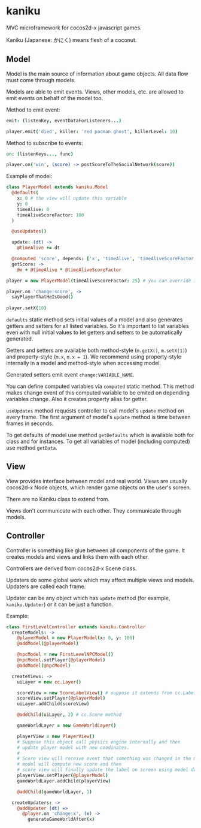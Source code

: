 # kaniku
MVC microframework for cocos2d-x javascript games.

Kaniku (Japanese: かにく) means flesh of a coconut.

## Model
Model is the main source of information about game objects. All data flow must come through models.

Models are able to emit events. Views, other models, etc. are allowed to emit events on behalf of the model too.

Method to emit event:
```coffeescript
emit: (listenKey, eventDataForListeners...)
```
```coffeescript
player.emit('died', killer: 'red pacman ghost', killerLevel: 10)
```

Method to subscribe to events:
```coffeescript
on: (listenKeys..., func)
```
```coffeescript
player.on('win', (score) -> postScoreToTheSocialNetwork(score))
```

Example of model:
```coffeescript
class PlayerModel extends kaniku.Model
  @defaults(
    x: 0 # the view will update this variable
    y: 0
    timeAlive: 0
    timeAliveScoreFactor: 100
  )

  @useUpdates()

  update: (dt) ->
    @timeAlive += dt

  @computed 'score', depends: ['x', 'timeAlive', 'timeAliveScoreFactor']
  getScore: ->
    @x + @timeAlive * @timeAliveScoreFactor
```
```coffeescript
player = new PlayerModel(timeAliveScoreFactor: 25) # you can override initial values

player.on 'change:score', ->
  sayPlayerThatHeIsGood()
  
player.setX(10)
```

`defaults` static method sets initial values of a model and also generates getters and setters for all listed variables. So it's important to list variables even with null initial values to let getters and setters to be automatically generated.

Getters and setters are available both method-style (`m.getX()`, `m.setX(1)`) and property-style (`m.x`, `m.x = 1`). We recommend using property-style internally in a model and method-style when accessing model.

Generated setters emit event `change:VARIABLE_NAME`.

You can define computed variables via `computed` static method. This method makes change event of this computed variable to be emited on depending variables change. Also it creates property alias for getter.

`useUpdates` method requests controller to call model's `update` method on every frame. The first argument of model's `update` method is time between frames in seconds.

To get defaults of model use method `getDefaults` which is available both for class and for instances. To get all variables of model (including computed) use method `getData`.


## View
View provides interface between model and real world. Views are usually cocos2d-x Node objects, which render game objects on the user's screen.

There are no Kaniku class to extend from.

Views don't communicate with each other. They communicate through models.

## Controller
Controller is something like glue between all components of the game. It creates models and views and links them with each other.

Controllers are derived from cocos2d-x Scene class.

Updaters do some global work which may affect multiple views and models. Updaters are called each frame.

Updater can be any object which has `update` method (for example, `kaniku.Updater`) or it can be just a function.

Example:
```coffeescript
class FirstLevelController extends kaniku.Controller
  createModels: ->
    @playerModel = new PlayerModel(x: 0, y: 100)
    @addModel(@playerModel)

    @npcModel = new FirstLevelNPCModel()
    @npcModel.setPlayer(@playerModel)
    @addModel(@npcModel)

  createViews: ->
    uiLayer = new cc.Layer()

    scoreView = new ScoreLabelView() # suppose it extends from cc.Label
    scoreView.setPlayer(@playerModel)
    uiLayer.addChild(scoreView)

    @addChild(uiLayer, 2) # cc.Scene method

    gameWorldLayer = new GameWorldLayer()

    playerView = new PlayerView()
    # Suppose this object call physics engine internally and then
    # update player model with new coodinates.
    #
    # Score view will receive event that something was changed in the model,
    # model will compute new score and then
    # score view will finally update the label on screen using model data.
    playerView.setPlayer(@playerModel)
    gameWorldLayer.addChild(playerView)

    @addChild(gameWorldLayer, 1)

  createUpdaters: ->
    @addUpdater (dt) =>
      @player.on 'change:x', (x) ->
        generateGameWorldAfter(x)
```
